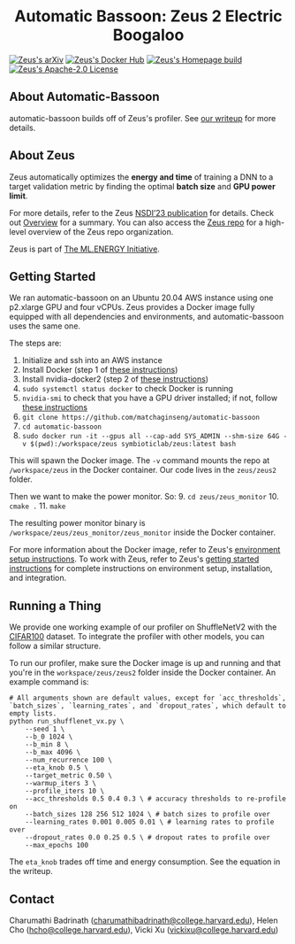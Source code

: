 <div align="center">
<h1>Automatic Bassoon: Zeus 2 Electric Boogaloo</h1>
</div>

[![Zeus's arXiv](https://custom-icon-badges.herokuapp.com/badge/ID-2208.06102-b31b1b.svg?logo=arxiv-white&logoWidth=35)](https://arxiv.org/abs/2208.06102)
[![Zeus's Docker Hub](https://img.shields.io/badge/Docker-SymbioticLab%2FZeus-blue.svg?logo=docker&logoColor=white)](https://hub.docker.com/r/symbioticlab/zeus)
[![Zeus's Homepage build](https://github.com/SymbioticLab/Zeus/actions/workflows/deploy_homepage.yaml/badge.svg)](https://github.com/SymbioticLab/Zeus/actions/workflows/deploy_homepage.yaml)
[![Zeus's Apache-2.0 License](https://custom-icon-badges.herokuapp.com/github/license/SymbioticLab/Zeus?logo=law)](/LICENSE)

## About Automatic-Bassoon

automatic-bassoon builds off of Zeus's profiler. See [our writeup](https://www.overleaf.com/project/6383ae2ca2b1544e6b589cc5) for more details.

## About Zeus

Zeus automatically optimizes the **energy and time** of training a DNN to a target validation metric by finding the optimal **batch size** and **GPU power limit**.

For more details, refer to the Zeus [NSDI’23 publication](https://arxiv.org/abs/2208.06102) for details.
Check out [Overview](https://ml.energy/zeus/overview/) for a summary. You can also access the [Zeus repo](https://github.com/SymbioticLab/Zeus) for a high-level overview of the Zeus repo organization.

Zeus is part of [The ML.ENERGY Initiative](https://ml.energy).

## Getting Started

We ran automatic-bassoon on an Ubuntu 20.04 AWS instance using one p2.xlarge GPU and four vCPUs. Zeus provides a Docker image fully equipped with all dependencies and environments, and automatic-bassoon uses the same one. 

The steps are:

1. Initialize and ssh into an AWS instance
2. Install Docker (step 1 of [these instructions](https://www.digitalocean.com/community/tutorials/how-to-install-and-use-docker-on-ubuntu-20-04))
3. Install nvidia-docker2 (step 2 of [these instructions](https://www.ibm.com/docs/en/maximo-vi/8.2.0?topic=planning-installing-docker-nvidia-docker2#install_ub))
4. `sudo systemctl status docker` to check Docker is running
5. `nvidia-smi` to check that you have a GPU driver installed; if not, follow [these instructions](https://levelup.gitconnected.com/how-to-install-an-nvidia-gpu-driver-on-an-aws-ec2-instance-20185c1c578c)
6. `git clone https://github.com/matchaginseng/automatic-bassoon`
7. `cd automatic-bassoon`
8. `sudo docker run -it --gpus all --cap-add SYS_ADMIN --shm-size 64G -v $(pwd):/workspace/zeus symbioticlab/zeus:latest bash`

This will spawn the Docker image. The `-v` command mounts the repo at `/workspace/zeus` in the Docker container. Our code lives in the `zeus/zeus2` folder.

Then we want to make the power monitor. So:
9. `cd zeus/zeus_monitor`
10. `cmake .`
11. `make`

The resulting power monitor binary is `/workspace/zeus/zeus_monitor/zeus_monitor` inside the Docker container.

For more information about the Docker image, refer to Zeus's [environment setup instructions](https://ml.energy/zeus/getting_started/environment/). To work with Zeus, refer to Zeus's [getting started instructions](https://ml.energy/zeus/getting_started) for complete instructions on environment setup, installation, and integration.

## Running a Thing

We provide one working example of our profiler on ShuffleNetV2 with the [CIFAR100](../examples/cifar100) dataset. To integrate the profiler with other models, you can follow a similar structure.

To run our profiler, make sure the Docker image is up and running and that you're in the `workspace/zeus/zeus2` folder inside the Docker container. An example command is:

```
# All arguments shown are default values, except for `acc_thresholds`, `batch_sizes`, `learning_rates`, and `dropout_rates`, which default to empty lists. 
python run_shufflenet_vx.py \
    --seed 1 \
    --b_0 1024 \
    --b_min 8 \
    --b_max 4096 \
    --num_recurrence 100 \
    --eta_knob 0.5 \
    --target_metric 0.50 \
    --warmup_iters 3 \
    --profile_iters 10 \
    --acc_thresholds 0.5 0.4 0.3 \ # accuracy thresholds to re-profile on
    --batch_sizes 128 256 512 1024 \ # batch sizes to profile over
    --learning_rates 0.001 0.005 0.01 \ # learning rates to profile over
    --dropout_rates 0.0 0.25 0.5 \ # dropout rates to profile over
    --max_epochs 100
```

The `eta_knob` trades off time and energy consumption. See the equation in the writeup.


## Contact
Charumathi Badrinath (charumathibadrinath@college.harvard.edu), Helen Cho (hcho@college.harvard.edu), Vicki Xu (vickixu@college.harvard.edu)
